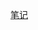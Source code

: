 [笔记](https://roderickshao.github.io/RoderickShao_notebook/%E8%AE%A1%E7%AE%97%E6%9C%BA%E5%9F%BA%E7%A1%80%E8%AF%BE/%E9%9D%A2%E5%90%91%E5%AF%B9%E8%B1%A1%E7%A8%8B%E5%BA%8F%E8%AE%BE%E8%AE%A1/Lecture%208/)